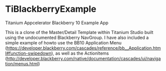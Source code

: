 TiBlackberryExample
===================

Titanium Appcelerator Blackberry 10 Example App

This is a clone of the Master/Detail Template within Titanium Studio built using the undocumented Blackberry NavGroup. I have also included a simple example of howto use the BB10 Application Menu (https://developer.blackberry.com/cascades/reference/bb__Application.html#function-swipedown), as well as the ActionItems (http://developer.blackberry.com/native/documentation/cascades/ui/navigation/menus.html)
